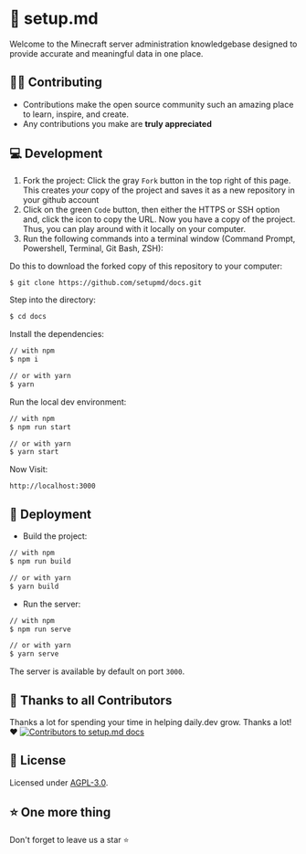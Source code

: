 # 📝 setup.md

Welcome to the Minecraft server administration knowledgebase designed to provide accurate and meaningful data in one place.

## 👨‍💻 Contributing

- Contributions make the open source community such an amazing place to learn, inspire, and create.
- Any contributions you make are **truly appreciated**

## 💻 Development

1. Fork the project: Click the gray `Fork` button in the top right of this page. This creates _your_ copy of the project and saves it as a new repository in your github account
2. Click on the green `Code` button, then either the HTTPS or SSH option and, click the icon to copy the URL. Now you have a copy of the project. Thus, you can play around with it locally on your computer.
3. Run the following commands into a terminal window (Command Prompt, Powershell, Terminal, Git Bash, ZSH): 

Do this to download the forked copy of this repository to your computer:
 
```bash
$ git clone https://github.com/setupmd/docs.git
```

  Step into the directory:
```bash
$ cd docs
```

  Install the dependencies:
```bash
// with npm
$ npm i

// or with yarn
$ yarn
```

  Run the local dev environment:
```bash
// with npm
$ npm run start

// or with yarn
$ yarn start
```

 Now Visit:
```
http://localhost:3000
```

## 🚀 Deployment

- Build the project:

```bash
// with npm
$ npm run build

// or with yarn
$ yarn build
```
- Run the server:

```bash
// with npm
$ npm run serve

// or with yarn
$ yarn serve
```
The server is available by default on port `3000`.

## 🙏 Thanks to all Contributors
Thanks a lot for spending your time in helping daily.dev grow. Thanks a lot! ❤️
 <a href = "https://github.com/setupmd/docs/graphs/contributors">
   <img src = "https://contrib.rocks/image?repo=setupmd/docs" alt="Contributors to setup.md docs"/>
 </a>

## 📑 License
Licensed under [AGPL-3.0](https://github.com/setupmd/docs/blob/master/LICENSE).

## ⭐️ One more thing

Don't forget to leave us a star ⭐️
